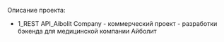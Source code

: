 Описание проекта:

- 1_REST API_Aibolit Company - коммерческий проект - разработки бэкенда для медицинской компании Айболит
 

